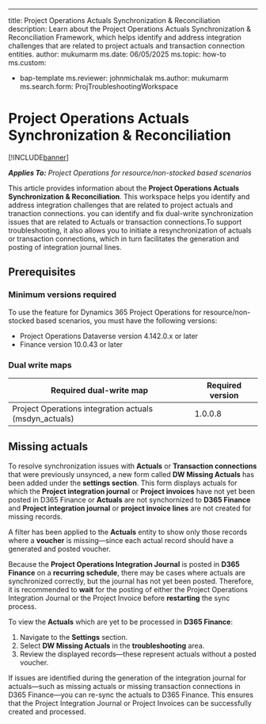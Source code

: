 ---
title: Project Operations Actuals Synchronization & Reconciliation
description: Learn about the Project Operations Actuals Synchronization & Reconciliation Framework, which helps identify and address integration challenges that are related to project actuals and transaction connection entities.
author: mukumarm
ms.date: 06/05/2025
ms.topic: how-to
ms.custom: 
  - bap-template
ms.reviewer: johnmichalak
ms.author: mukumarm
ms.search.form: ProjTroubleshootingWorkspace

# Project Operations Actuals Synchronization & Reconciliation

[!INCLUDE[banner](../../includes/banner.md)]

_**Applies To:** Project Operations for resource/non-stocked based scenarios_

This article provides information about the **Project Operations Actuals Synchronization & Reconciliation**. This workspace helps you identify and address integration challenges that are related to project actuals and tranaction connections. you can identify and fix dual-write synchronization issues that are related to Actuals or transaction connections.To support troubleshooting, it also allows you to initiate a resynchronization of actuals or transaction connections, which in turn facilitates the generation and posting of integration journal lines.  

## Prerequisites
### Minimum versions required

To use the feature for Dynamics 365 Project Operations for resource/non-stocked based scenarios, you must have the following versions:

- Project Operations Dataverse version 4.142.0.x or later
- Finance version 10.0.43 or later

### Dual write maps

| Required dual-write map | Required version |
|---|---|
| Project Operations integration actuals (msdyn_actuals) | 1.0.0.8 |

## Missing actuals

To resolve synchronization issues with **Actuals** or **Transaction connections** that were previously unsynced, a new form called **DW Missing Actuals** has been added under the **settings section**. This form displays actuals for which the **Project integration journal** or **Project invoices** have not yet been posted in D365 Finance or **Actuals** are not synchornized to **D365 Finance** and **Project integration journal** or **project invoice lines** are not created for missing records.

A filter has been applied to the **Actuals** entity to show only those records where a **voucher** is missing—since each actual record should have a generated and posted voucher.

Because the **Project Operations Integration Journal** is posted in **D365 Finance** on a **recurring schedule**, there may be cases where actuals are synchronized correctly, but the journal has not yet been posted. Therefore, it is recommended to **wait** for the posting of either the Project Operations Integration Journal or the Project Invoice before **restarting** the sync process.

To view the **Actuals** which are yet to be processed in **D365 Finance**:

1. Navigate to the **Settings** section.
2. Select **DW Missing Actuals** in the **troubleshooting** area.
3. Review the displayed records—these represent actuals without a posted voucher.

If issues are identified during the generation of the integration journal for actuals—such as missing actuals or missing transaction connections in D365 Finance—you can re-sync the actuals to D365 Finance. This ensures that the Project Integration Journal or Project Invoices can be successfully created and processed.
